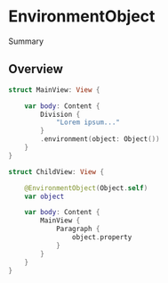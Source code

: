 # EnvironmentObject

Summary

## Overview

```swift
struct MainView: View {

    var body: Content {
        Division {
            "Lorem ipsum..."
        }
        .environment(object: Object())
    }
}
```

```swift
struct ChildView: View {

    @EnvironmentObject(Object.self) 
    var object

    var body: Content {
        MainView {
            Paragraph {
                object.property
            }
        }
    }
}
```
